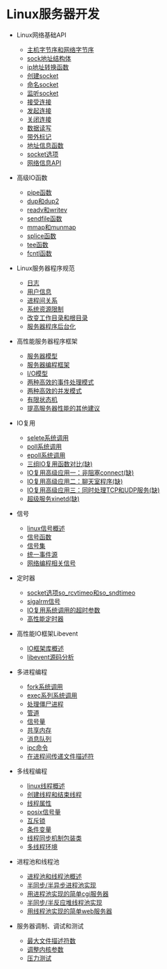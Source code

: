 # Linux服务器开发

- Linux网络基础API

  - [主机字节序和网络字节序](big_endian_and_little_endian.md)
  - [sock地址结构体](sockaddr.md)
  - [ip地址转换函数](inet_addr.md)
  - [创建socket](socket.md)
  - [命名socket](bind.md)
  - [监听socket](listen.md)
  - [接受连接](accept.md)
  - [发起连接](connect.md)
  - [关闭连接](close.md)
  - [数据读写](recv_send.md)
  - [带外标记](msg_oob.md)
  - [地址信息函数](getsockname_getpeername.md)
  - [socket选项](getsockopt_setsockopt.md)
  - [网络信息API](netinfo_api.md)

- 高级IO函数

  - [pipe函数](pipe.md)
  - [dup和dup2](dup_dup2.md)
  - [readv和writev](readv_writev.md)
  - [sendfile函数](sendfile.md)
  - [mmap和munmap](mmap.md)
  - [splice函数](splice.md)
  - [tee函数](tee.md)
  - [fcntl函数](fcntl.md)

- Linux服务器程序规范

  - [日志](syslog.md)
  - [用户信息](uid_gid.md)
  - [进程间关系](pgid_sid_ps.md)
  - [系统资源限制](rlimit.md)
  - [改变工作目录和根目录](cwd_root.md)
  - [服务器程序后台化](daemon.md)

- 高性能服务器程序框架

  - [服务器模型](cs_p2p.md)
  - [服务器编程框架](server_dev_frame.md)
  - [I/O模型](io.md)
  - [两种高效的事件处理模式](reactor_proactor.md)
  - [两种高效的并发模式](halfsync_halfasync_leader_follower.md)
  - [有限状态机](finite_state_machine.md)
  - [提高服务器性能的其他建议](pool_datacp_content_switch.md)

- IO复用

  - [selete系统调用](select.md)
  - [poll系统调用](poll.md)
  - [epoll系统调用](epoll.md)
  - [三组IO复用函数对比(缺)](select_poll_epoll.md)
  - [IO复用高级应用一：非阻塞connect(缺)](nonblock_connect.md)
  - [IO复用高级应用二：聊天室程序(缺)](chatting_room.md)
  - [IO复用高级应用三：同时处理TCP和UDP服务(缺)](handle_tcp_and_udp.md)
  - [超级服务xinetd(缺)](xinetd.md)

- 信号

  - [linux信号概述](signal_base.md)
  - [信号函数](signal_functions.md)
  - [信号集](sigset.md)
  - [统一事件源](one_event.md)
  - [网络编程相关信号](signal_server_dev.md)

- 定时器

  - [socket选项so_rcvtimeo和so_sndtimeo](so_rcvtimeo_so_sndtimeo.md)
  - [sigalrm信号](sigalrm.md)
  - [IO复用系统调用的超时参数](timeout_arg.md)
  - [高性能定时器](timer.md)

- 高性能IO框架Libevent

  - [IO框架库概述]()
  - [libevent源码分析]()

- 多进程编程

  - [fork系统调用](fork.md)
  - [exec系列系统调用](exec.md)
  - [处理僵尸进程](zombie_process.md)
  - [管道](more_process_pipe.md)
  - [信号量](sem.md)
  - [共享内存](shm.md)
  - [消息队列](msg.md)
  - [ipc命令](ipc_command.md)
  - [在进程间传递文件描述符](send_fd.md)

- 多线程编程

  - [linux线程概述](linux_thread.md)
  - [创建线程和结束线程](pthread_op.md)
  - [线程属性](pthread_attr.md)
  - [posix信号量](pthread_posix_sem.md)
  - [互斥锁](pthread_mutex.md)
  - [条件变量](pthread_cond.md) 
  - [线程同步机制包装类](locker.md)
  - [多线程环境](linux_thread_env.md)

- 进程池和线程池

  - [进程池和线程池概述](process_pool_thread_pool.md)
  - [半同步/半异步进程池实现](implement_process_pool.md)
  - [用进程池实现的简单cgi服务器](cgi_server_use_process_pool.md)
  - [半同步/半反应堆线程池实现](implement_thread_pool.md)
  - [用线程池实现的简单web服务器](web_server_use_thread_pool.md)

- 服务器调制、调试和测试

  - [最大文件描述符数](max_file_number.md)
  - [调整内核参数](adjust_kernel_arg.md)
  - [压力测试](pressure_test.md)
